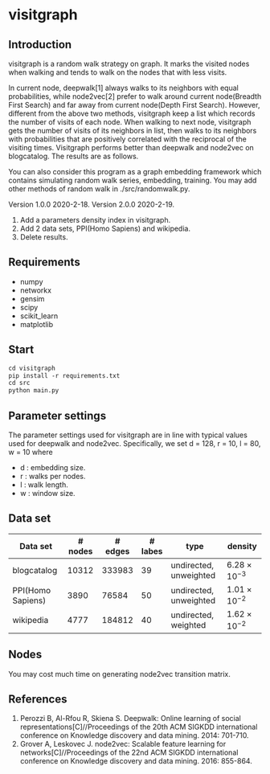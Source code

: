 # visitgraph
## Introduction
visitgraph is a random walk strategy on graph. It marks the visited nodes when walking and tends to walk on the nodes that with less visits.

In current node, deepwalk[1] always walks to its neighbors with equal probabilities, while node2vec[2] prefer to walk around current node(Breadth First Search) and far away from current node(Depth First Search). However, different from the above two methods, visitgraph keep a list which records the number of visits of each node. When walking to next node, visitgraph gets the number of visits of its neighbors in list, then walks to its neighbors with probabilities that are positively correlated with the reciprocal of the visiting times. Visitgraph performs better than deepwalk and node2vec on blogcatalog. The results are as follows.

You can also consider this program as a graph embedding framework which contains simulating random walk series, embedding, training. You may add other methods of random walk in ./src/randomwalk.py.

Version 1.0.0 2020-2-18.
Version 2.0.0 2020-2-19.
1. Add a parameters density index in visitgraph. 
2. Add 2 data sets, PPI(Homo Sapiens) and wikipedia.
3. Delete results.

## Requirements

+ numpy
+ networkx
+ gensim
+ scipy
+ scikit_learn
+ matplotlib

## Start
```markdown
cd visitgraph
pip install -r requirements.txt
cd src
python main.py
```

## Parameter settings

The parameter settings used for visitgraph are in line with typical values used for deepwalk and node2vec. Specifically, we set d = 128,
r = 10, l = 80, w = 10 where
+ d : embedding size.
+ r : walks per nodes.
+ l : walk length.
+ w : window size.

## Data set

|  Data set   | # nodes  | # edges | # labes | type | density |
|  ----  | ----  | ----| ---- | ---- | ---- |
| blogcatalog  | 10312 | 333983 | 39 | undirected, unweighted | $6.28 \times 10^{-3}$ |
| PPI(Homo Sapiens)  | 3890 | 76584 | 50 | undirected, unweighted | $1.01 \times 10^{-2}$ |
| wikipedia | 4777 | 184812 | 40 | undirected, weighted | $1.62 \times 10^{-2}$ |

## Nodes
You may cost much time on generating node2vec transition matrix.

## References
1. Perozzi B, Al-Rfou R, Skiena S. Deepwalk: Online learning of social representations[C]//Proceedings of the 20th ACM SIGKDD international conference on Knowledge discovery and data mining. 2014: 701-710.
2. Grover A, Leskovec J. node2vec: Scalable feature learning for networks[C]//Proceedings of the 22nd ACM SIGKDD international conference on Knowledge discovery and data mining. 2016: 855-864.